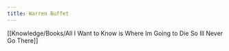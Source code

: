 ```yaml
---
title: Warren Buffet
---
```


[[Knowledge/Books/All I Want to Know is Where Im Going to Die So Ill Never Go There]]